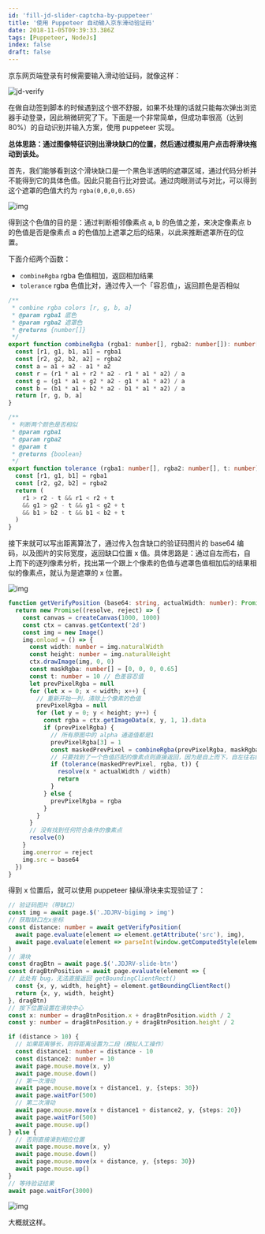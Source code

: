 ```yaml
---
id: 'fill-jd-slider-captcha-by-puppeteer'
title: '使用 Puppeteer 自动输入京东滑动验证码'
date: 2018-11-05T09:39:33.386Z
tags: [Puppeteer, NodeJs]
index: false
draft: false
---
```


<!-- 「」 -->

京东网页端登录有时候需要输入滑动验证码，就像这样：

![jd-verify](https://user-images.githubusercontent.com/5960988/48596434-ff732280-e993-11e8-94db-2f82be82a1ab.png)

在做自动签到脚本的时候遇到这个很不舒服，如果不处理的话就只能每次弹出浏览器手动登录，因此稍微研究了下。下面是一个非常简单，但成功率很高（达到80%）的自动识别并输入方案，使用 puppeteer 实现。

**总体思路：通过图像特征识别出滑块缺口的位置，然后通过模拟用户点击将滑块拖动到该处。**

<!-- more -->

首先，我们能够看到这个滑块缺口是一个黑色半透明的遮罩区域，通过代码分析并不能得到它的具体色值。因此只能自行比对尝试。通过肉眼测试与对比，可以得到这个遮罩的色值大约为 `rgba(0,0,0,0.65)`

![img](https://user-images.githubusercontent.com/5960988/48612937-52b19900-e9c5-11e8-97c4-eab52883c540.png)

得到这个色值的目的是：通过判断相邻像素点 a, b 的色值之差，来决定像素点 b 的色值是否是像素点 a 的色值加上遮罩之后的结果，以此来推断遮罩所在的位置。

下面介绍两个函数：

* `combineRgba` rgba 色值相加，返回相加结果
* `tolerance` rgba 色值比对，通过传入一个「容忍值」，返回颜色是否相似

```typescript
/**
 * combine rgba colors [r, g, b, a]
 * @param rgba1 底色
 * @param rgba2 遮罩色
 * @returns {number[]}
 */
export function combineRgba (rgba1: number[], rgba2: number[]): number[] {
  const [r1, g1, b1, a1] = rgba1
  const [r2, g2, b2, a2] = rgba2
  const a = a1 + a2 - a1 * a2
  const r = (r1 * a1 + r2 * a2 - r1 * a1 * a2) / a
  const g = (g1 * a1 + g2 * a2 - g1 * a1 * a2) / a
  const b = (b1 * a1 + b2 * a2 - b1 * a1 * a2) / a
  return [r, g, b, a]
}

/**
 * 判断两个颜色是否相似
 * @param rgba1
 * @param rgba2
 * @param t
 * @returns {boolean}
 */
export function tolerance (rgba1: number[], rgba2: number[], t: number): boolean {
  const [r1, g1, b1] = rgba1
  const [r2, g2, b2] = rgba2
  return (
    r1 > r2 - t && r1 < r2 + t
    && g1 > g2 - t && g1 < g2 + t
    && b1 > b2 - t && b1 < b2 + t
  )
}
```

接下来就可以写出距离算法了，通过传入包含缺口的验证码图片的 base64 编码，以及图片的实际宽度，返回缺口位置 x 值。具体思路是：通过自左而右，自上而下的逐列像素分析，找出第一个跟上个像素的色值与遮罩色值相加后的结果相似的像素点，就认为是遮罩的 x 位置。

![img](https://user-images.githubusercontent.com/5960988/48612892-33b30700-e9c5-11e8-94d7-a6cc6ec30c87.png)

```typescript
function getVerifyPosition (base64: string, actualWidth: number): Promise<number> {
  return new Promise((resolve, reject) => {
    const canvas = createCanvas(1000, 1000)
    const ctx = canvas.getContext('2d')
    const img = new Image()
    img.onload = () => {
      const width: number = img.naturalWidth
      const height: number = img.naturalHeight
      ctx.drawImage(img, 0, 0)
      const maskRgba: number[] = [0, 0, 0, 0.65]
      const t: number = 10 // 色差容忍值
      let prevPixelRgba = null
      for (let x = 0; x < width; x++) {
        // 重新开始一列，清除上个像素的色值
        prevPixelRgba = null
        for (let y = 0; y < height; y++) {
          const rgba = ctx.getImageData(x, y, 1, 1).data
          if (prevPixelRgba) {
            // 所有原图中的 alpha 通道值都是1
            prevPixelRgba[3] = 1
            const maskedPrevPixel = combineRgba(prevPixelRgba, maskRgba)
            // 只要找到了一个色值匹配的像素点则直接返回，因为是自上而下，自左往右的查找，第一个像素点已经满足"最近"的条件
            if (tolerance(maskedPrevPixel, rgba, t)) {
              resolve(x * actualWidth / width)
              return
            }
          } else {
            prevPixelRgba = rgba
          }
        }
      }
      // 没有找到任何符合条件的像素点
      resolve(0)
    }
    img.onerror = reject
    img.src = base64
  })
}
```

得到 x 位置后，就可以使用 puppeteer 操纵滑块来实现验证了：

```typescript
// 验证码图片（带缺口）
const img = await page.$('.JDJRV-bigimg > img')
// 获取缺口左x坐标
const distance: number = await getVerifyPosition(
  await page.evaluate(element => element.getAttribute('src'), img),
  await page.evaluate(element => parseInt(window.getComputedStyle(element).width), img)
)
// 滑块
const dragBtn = await page.$('.JDJRV-slide-btn')
const dragBtnPosition = await page.evaluate(element => {
// 此处有 bug，无法直接返回 getBoundingClientRect()
  const {x, y, width, height} = element.getBoundingClientRect()
  return {x, y, width, height}
}, dragBtn)
// 按下位置设置在滑块中心
const x: number = dragBtnPosition.x + dragBtnPosition.width / 2
const y: number = dragBtnPosition.y + dragBtnPosition.height / 2

if (distance > 10) {
  // 如果距离够长，则将距离设置为二段（模拟人工操作）
  const distance1: number = distance - 10
  const distance2: number = 10
  await page.mouse.move(x, y)
  await page.mouse.down()
  // 第一次滑动
  await page.mouse.move(x + distance1, y, {steps: 30})
  await page.waitFor(500)
  // 第二次滑动
  await page.mouse.move(x + distance1 + distance2, y, {steps: 20})
  await page.waitFor(500)
  await page.mouse.up()
} else {
  // 否则直接滑到相应位置
  await page.mouse.move(x, y)
  await page.mouse.down()
  await page.mouse.move(x + distance, y, {steps: 30})
  await page.mouse.up()
}
// 等待验证结果
await page.waitFor(3000)
```

![img](https://user-images.githubusercontent.com/5960988/48613026-91dfea00-e9c5-11e8-988b-42d823a3699a.png)

大概就这样。
